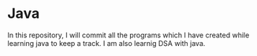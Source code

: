 # Java

In this repository, I will commit all the programs which I have created while learning java to keep a track.
I am also learnig DSA with java.
